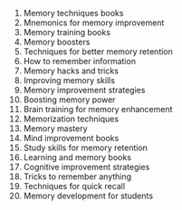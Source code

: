 1. Memory techniques books
2. Mnemonics for memory improvement
3. Memory training books
4. Memory boosters
5. Techniques for better memory retention
6. How to remember information
7. Memory hacks and tricks
8. Improving memory skills
9. Memory improvement strategies
10. Boosting memory power
11. Brain training for memory enhancement
12. Memorization techniques
13. Memory mastery
14. Mind improvement books
15. Study skills for memory retention
16. Learning and memory books
17. Cognitive improvement strategies
18. Tricks to remember anything
19. Techniques for quick recall
20. Memory development for students

